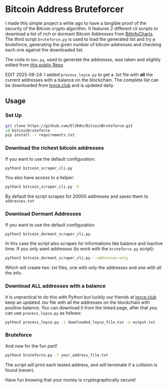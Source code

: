 # Bitcoin Address Bruteforcer

I made this simple project a while ago to have a tangible proof of the security of the Bitcoin crypto algorithm. It features 2 different cli scripts to download a list of rich or dormant Bitcoin Addresses from [BitInfoCharts](https://bitinfocharts.com). The third script ```bruteforce.py``` is used to load the generated list and try a bruteforce, generating the given number of bitcoin addresses and checking each one against the downloaded list.

The code in ```Gen.py```, used to generate the addresses, was taken and slightly edited from [this public Repo](https://github.com/BRO200BS/Bitcoin-Address-Generator/tree/main)

EDIT 2025-08-24: I added ```process_loyce.py``` to get a .txt file with **all** the current addresses with a balance on the blockchain. The complete list can be downloaded from [loyce.club](http://addresses.loyce.club) and is updated daily.

## Usage

### Set Up

```bash
git clone https://github.com/El3k0n/BitcoinBruteforce.git
cd bitcoinbruteforce
pip install -r requirements.txt
```
### Download the richest bitcoin addresses

If you want to use the default configuration:
```bash
python3 bitcoin_scraper_cli.py 
```

You also have access to a helper:
```bash
python3 bitcoin_scraper_cli.py -h
```

By default the script scrapes for 20000 addresses and saves them to ```addresses.txt```

### Download Dormant Addresses

If you want to use the default configuration:

```bash
python3 bitcoin_dormant_scraper_cli.py 
```

In this case the script also scrapes for informations like balance and inactive time. If you only want addresses (to work with the ```bruteforce.py``` script):

```bash
python3 bitcoin_dormant_scraper_cli.py --addresses-only
```

Which will create two .txt files, one with only the addresses and one with all the info.

### Download ALL addresses with a balance
It is unpractical to do this with Python but luckily our friends at [loyce.club](http://addresses.loyce.club) keep an updated .tsv file with all the addresses on the blockchain with positive balance. You can download it from the linked page, after that you can use ```process_loyce.py``` as follows:

```bash
python3 process_loyce.py -i downloaded_loyce_file.tsv -o output.txt 
```

### Bruteforce

And now for the fun part! 

```bash
python3 bruteforce.py -f your_address_file.txt
```

The script will print each tested address, and will terminate if a collision is found (never).


Have fun knowing that your money is cryptographically secure!
